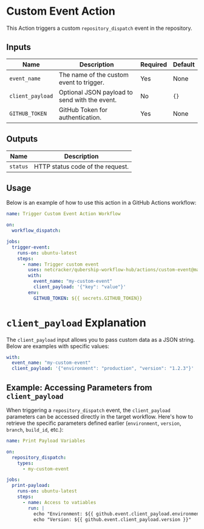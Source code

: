 # Custom Event Action

This  Action triggers a custom `repository_dispatch` event in the repository.

## Inputs

| Name            | Description                                         | Required | Default |
|-----------------|-----------------------------------------------------|----------|---------|
| `event_name`    | The name of the custom event to trigger.            | Yes      | None    |
| `client_payload`| Optional JSON payload to send with the event.       | No       | `{}`    |
| `GITHUB_TOKEN`  | GitHub Token for authentication.                   | Yes      | None    |

## Outputs

| Name     | Description                        |
|----------|------------------------------------|
| `status` | HTTP status code of the request.   |

## Usage


Below is an example of how to use this action in a GitHub Actions workflow:

```yaml
name: Trigger Custom Event Action Workflow

on:
  workflow_dispatch:

jobs:
  trigger-event:
    runs-on: ubuntu-latest
    steps:
      - name: Trigger custom event
        uses: netcracker/qubership-workflow-hub/actions/custom-event@main
        with:
          event_name: "my-custom-event"
          client_payload: '{"key": "value"}'
        env:
          GITHUB_TOKEN: ${{ secrets.GITHUB_TOKEN}}  

  ```


# `client_payload` Explanation

The `client_payload` input allows you to pass custom data as a JSON string. Below are examples with specific values:


```yaml
with:
  event_name: "my-custom-event"
  client_payload: '{"environment": "production", "version": "1.2.3"}'
```


## Example: Accessing Parameters from `client_payload`

When triggering a `repository_dispatch` event, the `client_payload` parameters can be accessed directly in the target workflow. Here's how to retrieve the specific parameters defined earlier (`environment`, `version`, `branch`, `build_id`, etc.):



```yaml
name: Print Payload Variables

on:
  repository_dispatch:
    types:
      - my-custom-event

jobs:
  print-payload:
    runs-on: ubuntu-latest
    steps:
      - name: Access to vatiables
        run: |
          echo "Environment: ${{ github.event.client_payload.environment }}"
          echo "Version: ${{ github.event.client_payload.version }}"
```